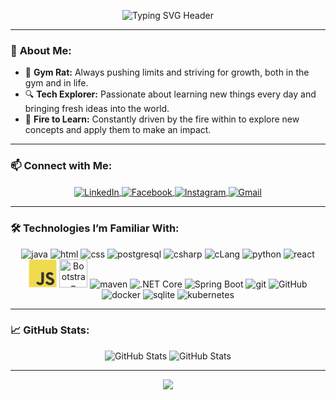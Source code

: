 <p align="center">
  <img src="https://readme-typing-svg.demolab.com?font=Fira+Code&size=30&duration=3000&pause=1000&color=FF6347&center=true&vCenter=true&width=600&height=100&lines=Namaste/Yoo%2C%20I'm%20Supendra;Gym%20Rat%20&%20;Always%20Learning%20New%20Things;Driven%20by%20Curiosity%20and%20Passion" alt="Typing SVG Header" />
</p>

---

### 🚀 **About Me:**
- 💪 **Gym Rat:** Always pushing limits and striving for growth, both in the gym and in life.
- 🔍 **Tech Explorer:** Passionate about learning new things every day and bringing fresh ideas into the world.
- 🌱 **Fire to Learn:** Constantly driven by the fire within to explore new concepts and apply them to make an impact.

---

### 📫 **Connect with Me:**
<p align="center">
  <a href="https://www.linkedin.com/in/supen/" target="_blank">
    <img align="center" src="https://upload.wikimedia.org/wikipedia/commons/c/ca/LinkedIn_logo_initials.png" alt="LinkedIn" height="30" width="40"/>
  </a>
  <a href="https://www.facebook.com/supe.ndra.773" target="_blank">
    <img align="center" src="https://upload.wikimedia.org/wikipedia/commons/5/51/Facebook_f_logo_%282019%29.svg" alt="Facebook" height="30" width="40"/>
  </a>
  <a href="https://www.instagram.com/supen_d_/" target="_blank">
    <img align="center" src="https://upload.wikimedia.org/wikipedia/commons/a/a5/Instagram_icon.png" alt="Instagram" height="30" width="40"/>
  </a>
  <a href="mailto:supendradbogati@gmail.com" target="_blank">
    <img align="center" src="https://upload.wikimedia.org/wikipedia/commons/7/7e/Gmail_icon_%282020%29.svg" alt="Gmail" height="30" width="40"/>
  </a>
</p>

---

### 🛠️ **Technologies I’m Familiar With:**
<p align="center">
   <img src="https://cdn.jsdelivr.net/gh/devicons/devicon/icons/java/java-original.svg" alt="java" width="45" height="45" title="Java"/>
  <img src="https://cdn.jsdelivr.net/gh/devicons/devicon/icons/html5/html5-original.svg" alt="html" width="45" height="45" title="HTML5"/>
  <img src="https://cdn.jsdelivr.net/gh/devicons/devicon/icons/css3/css3-original.svg" alt="css" width="45" height="45" title="CSS3"/>
  <img src="https://cdn.jsdelivr.net/gh/devicons/devicon/icons/postgresql/postgresql-original.svg" alt="postgresql" width="45" height="45" title="PostgreSQL"/>
  <img src="https://cdn.jsdelivr.net/gh/devicons/devicon/icons/csharp/csharp-original.svg" alt="csharp" width="45" height="45" title="C#"/>
  <img src="https://cdn.jsdelivr.net/gh/devicons/devicon/icons/c/c-original.svg" alt="cLang" width="45" height="45" title="C"/>
  <img src="https://cdn.jsdelivr.net/gh/devicons/devicon/icons/python/python-original-wordmark.svg" alt="python" width="45" height="45" title="Python"/>
  <img src="https://cdn.jsdelivr.net/gh/devicons/devicon/icons/react/react-original-wordmark.svg" alt="react" width="45" height="45" title="React"/>
  <img src="https://raw.githubusercontent.com/devicons/devicon/master/icons/javascript/javascript-original.svg" alt="javascript" width="45" height="45" title="JavaScript"/>
  <img src="https://cdn.jsdelivr.net/gh/devicons/devicon@latest/icons/bootstrap/bootstrap-original-wordmark.svg" width="45" height="45" title="Bootstrap"/>
  <img src="https://cdn.jsdelivr.net/gh/devicons/devicon/icons/maven/maven-original.svg" alt="maven" width="45" height="45" title="Maven"/>
  <img src="https://cdn.jsdelivr.net/gh/devicons/devicon/icons/dotnetcore/dotnetcore-original.svg" alt=".NET Core" width="45" height="45" title=".NET Core"/>
  <img src="https://cdn.jsdelivr.net/gh/devicons/devicon/icons/spring/spring-original.svg" alt="Spring Boot" width="45" height="45" title="Spring Boot"/>
  <img src="https://cdn.jsdelivr.net/gh/devicons/devicon/icons/git/git-original.svg" alt="git" width="45" height="45" title="Git"/>
<img src="https://upload.wikimedia.org/wikipedia/commons/9/91/Octicons-mark-github.svg" alt="GitHub" width="45" height="45" title="GitHub"/>
  <img src="https://cdn.jsdelivr.net/gh/devicons/devicon/icons/docker/docker-original.svg" alt="docker" width="45" height="45" title="Docker"/>
  <img src="https://cdn.jsdelivr.net/gh/devicons/devicon/icons/sqlite/sqlite-original.svg" alt="sqlite" width="45" height="45" title="SQLite"/>
<img src="https://cdn.jsdelivr.net/gh/devicons/devicon/icons/kubernetes/kubernetes-plain.svg" alt="kubernetes" width="45" height="45" title="Kubernetes"/>

</p>

---

### 📈 **GitHub Stats:**
<p align="center">
  <img src="https://github-readme-stats.vercel.app/api?username=SupennD&show_icons=true&bg_color=#FFFFFF" alt="GitHub Stats" />
  <img src="https://github-readme-stats.vercel.app/api/top-langs/?username=SupennD&layout=donut" alt="GitHub Stats" />
</p>

---

<p align="center">
  <img src="https://readme-typing-svg.demolab.com?font=Fira+Code&size=20&duration=3000&pause=1000&color=FF6347&center=true&vCenter=true&width=600&height=50&lines=Have a good day!;" />
</p>
